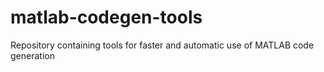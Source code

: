 # matlab-codegen-tools
Repository containing tools for faster and automatic use of MATLAB code generation
